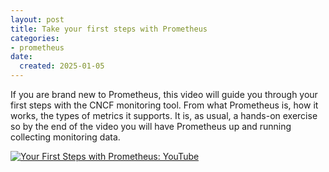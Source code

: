 ```yaml
---
layout: post
title: Take your first steps with Prometheus
categories:
- prometheus
date:
  created: 2025-01-05
---
```


If you are brand new to Prometheus, this video will guide you through your first steps with the CNCF monitoring tool. From what Prometheus is, how it works, the types of metrics it supports. It is, as usual, a hands-on exercise so by the end of the video you will have Prometheus up and running collecting monitoring data.

<!-- more -->

[![Your First Steps with Prometheus: YouTube](https://img.youtube.com/vi/RwsSZ9DZvrg/0.jpg)](https://www.youtube.com/watch?v=RwsSZ9DZvrg)